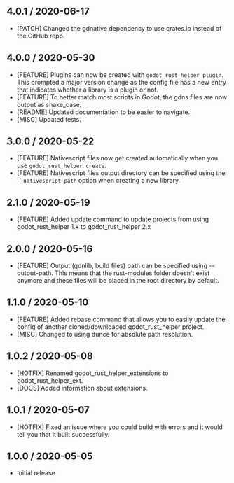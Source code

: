 ## 4.0.1 / 2020-06-17
- [PATCH] Changed the gdnative dependency to use crates.io instead of the GitHub repo.

## 4.0.0 / 2020-05-30
- [FEATURE] Plugins can now be created with `godot_rust_helper plugin`. This prompted a major version change as the config file has a new entry that indicates whether a library is a plugin or not.
- [FEATURE] To better match most scripts in Godot, the gdns files are now output as snake_case.
- [README] Updated documentation to be easier to navigate.
- [MISC] Updated tests.

## 3.0.0 / 2020-05-22
- [FEATURE] Nativescript files now get created automatically when you use `godot_rust_helper create`.
- [FEATURE] Nativescript files output directory can be specified using the `--nativescript-path` option when creating a new library.

## 2.1.0 / 2020-05-19
- [FEATURE] Added update command to update projects from using godot_rust_helper 1.x to godot_rust_helper 2.x

## 2.0.0 / 2020-05-16
- [FEATURE] Output (gdnlib, build files) path can be specified using --output-path. This means that the rust-modules folder doesn't exist anymore and these files will be placed in the root directory by default.

## 1.1.0 / 2020-05-10
- [FEATURE] Added rebase command that allows you to easily update the config of another cloned/downloaded godot_rust_helper project.
- [MISC] Changed to using dunce for absolute path resolution.

## 1.0.2 / 2020-05-08
- [HOTFIX] Renamed godot_rust_helper_extensions to godot_rust_helper_ext.
- [DOCS] Added information about extensions.

## 1.0.1 / 2020-05-07
- [HOTFIX] Fixed an issue where you could build with errors and it would tell you that it built successfully.

## 1.0.0 / 2020-05-05
- Initial release